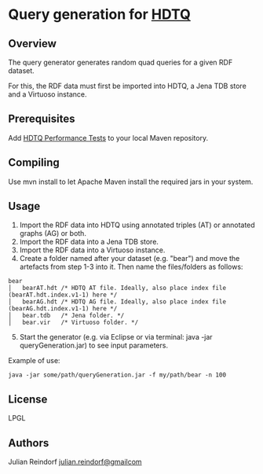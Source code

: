 # Query generation for [HDTQ](https://github.com/JulianRei/hdtq-java)

## Overview

The query generator generates random quad queries for a given RDF dataset. 

For this, the RDF data must first be imported into HDTQ, a Jena TDB store and a Virtuoso instance.

## Prerequisites

Add [HDTQ Performance Tests](https://github.com/JulianRei/hdtq-java-performanceTests) to your local Maven repository.

## Compiling

Use mvn install to let Apache Maven install the required jars in your system.

## Usage

1. Import the RDF data into HDTQ using annotated triples (AT) or annotated graphs (AG) or both.
2. Import the RDF data into a Jena TDB store.
3. Import the RDF data into a Virtuoso instance.
4. Create a folder named after your dataset (e.g. "bear") and move the artefacts from step 1-3 into it. Then name the files/folders as follows:
```
bear
│   bearAT.hdt /* HDTQ AT file. Ideally, also place index file (bearAT.hdt.index.v1-1) here */
│   bearAG.hdt /* HDTQ AG file. Ideally, also place index file (bearAG.hdt.index.v1-1) here */
│   bear.tdb   /* Jena folder. */
│   bear.vir   /* Virtuoso folder. */

```
5. Start the generator (e.g. via Eclipse or via terminal: java -jar queryGeneration.jar) to see input parameters.

Example of use:
```
java -jar some/path/queryGeneration.jar -f my/path/bear -n 100
```

## License

LPGL

## Authors

Julian Reindorf <julian.reindorf@gmailcom>